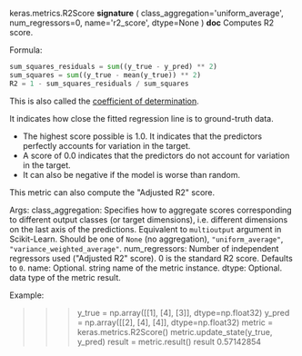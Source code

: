 keras.metrics.R2Score
__signature__
(
  class_aggregation='uniform_average',
  num_regressors=0,
  name='r2_score',
  dtype=None
)
__doc__
Computes R2 score.

Formula:

```python
sum_squares_residuals = sum((y_true - y_pred) ** 2)
sum_squares = sum((y_true - mean(y_true)) ** 2)
R2 = 1 - sum_squares_residuals / sum_squares
```

This is also called the
[coefficient of determination](
https://en.wikipedia.org/wiki/Coefficient_of_determination).

It indicates how close the fitted regression line
is to ground-truth data.

- The highest score possible is 1.0. It indicates that the predictors
    perfectly accounts for variation in the target.
- A score of 0.0 indicates that the predictors do not
    account for variation in the target.
- It can also be negative if the model is worse than random.

This metric can also compute the "Adjusted R2" score.

Args:
    class_aggregation: Specifies how to aggregate scores corresponding to
        different output classes (or target dimensions),
        i.e. different dimensions on the last axis of the predictions.
        Equivalent to `multioutput` argument in Scikit-Learn.
        Should be one of
        `None` (no aggregation), `"uniform_average"`,
        `"variance_weighted_average"`.
    num_regressors: Number of independent regressors used
        ("Adjusted R2" score). 0 is the standard R2 score.
        Defaults to `0`.
    name: Optional. string name of the metric instance.
    dtype: Optional. data type of the metric result.

Example:

>>> y_true = np.array([[1], [4], [3]], dtype=np.float32)
>>> y_pred = np.array([[2], [4], [4]], dtype=np.float32)
>>> metric = keras.metrics.R2Score()
>>> metric.update_state(y_true, y_pred)
>>> result = metric.result()
>>> result
0.57142854
